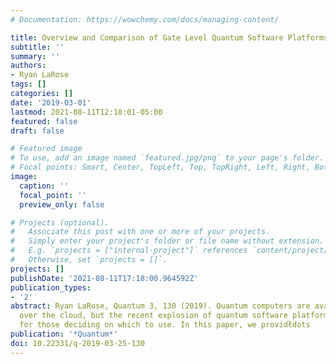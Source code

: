 ```yaml
---
# Documentation: https://wowchemy.com/docs/managing-content/

title: Overview and Comparison of Gate Level Quantum Software Platforms
subtitle: ''
summary: ''
authors:
- Ryan LaRose
tags: []
categories: []
date: '2019-03-01'
lastmod: 2021-08-11T12:18:01-05:00
featured: false
draft: false

# Featured image
# To use, add an image named `featured.jpg/png` to your page's folder.
# Focal points: Smart, Center, TopLeft, Top, TopRight, Left, Right, BottomLeft, Bottom, BottomRight.
image:
  caption: ''
  focal_point: ''
  preview_only: false

# Projects (optional).
#   Associate this post with one or more of your projects.
#   Simply enter your project's folder or file name without extension.
#   E.g. `projects = ["internal-project"]` references `content/project/deep-learning/index.md`.
#   Otherwise, set `projects = []`.
projects: []
publishDate: '2021-08-11T17:18:00.964592Z'
publication_types:
- '2'
abstract: Ryan LaRose, Quantum 3, 130 (2019). Quantum computers are available to use
  over the cloud, but the recent explosion of quantum software platforms can be overwhelming
  for those deciding on which to use. In this paper, we providłdots
publication: '*Quantum*'
doi: 10.22331/q-2019-03-25-130
---
```

